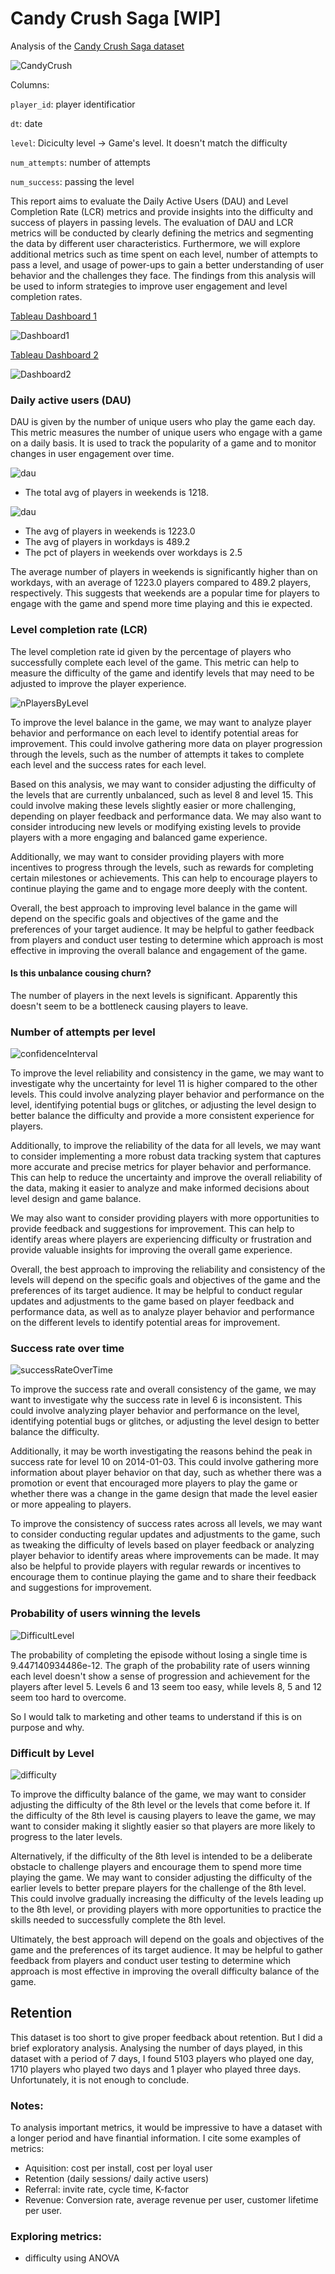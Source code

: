# Candy Crush Saga [WIP]
Analysis of the [Candy Crush Saga dataset](https://www.kaggle.com/datasets/kingabzpro/candy-crush)


![CandyCrush](images/candyCrushSaga.jpeg)


Columns:

`player_id`: player identificatior

`dt`: date

`level`: Diciculty level -> Game's level. It doesn't match the difficulty

`num_attempts`: number of attempts

`num_success`: passing the level


This report aims to evaluate the Daily Active Users (DAU) and Level Completion Rate (LCR) metrics and provide insights into the difficulty and success of players in passing levels. The evaluation of DAU and LCR metrics will be conducted by clearly defining the metrics and segmenting the data by different user characteristics. Furthermore, we will explore additional metrics such as time spent on each level, number of attempts to pass a level, and usage of power-ups to gain a better understanding of user behavior and the challenges they face. The findings from this analysis will be used to inform strategies to improve user engagement and level completion rates.

[Tableau Dashboard 1](https://public.tableau.com/app/profile/karina.condeixa/viz/CandyCrush1-dashboard1/Dashboard1)

![Dashboard1](images/dashboard1.png)

[Tableau Dashboard 2](https://public.tableau.com/app/profile/karina.condeixa/viz/CandyCrush1-dashboard2/Dashboard2)

![Dashboard2](images/dashboard2.png)

### Daily active users (DAU)
DAU is given by the number of unique users who play the game each day. This metric measures the number of unique users who engage with a game on a daily basis. It is used to track the popularity of a game and to monitor changes in user engagement over time.

![dau](images/dau_graph1.png)
- The total avg of players in weekends is 1218.

![dau](images/dau.png)

- The avg of players in weekends is 1223.0
- The avg of players in workdays is 489.2
- The pct of players in weekends over workdays is 2.5

The average number of players in weekends is significantly higher than on workdays, with an average of 1223.0 players compared to 489.2 players, respectively. This suggests that weekends are a popular time for players to engage with the game and spend more time playing and this ie expected.

### Level completion rate (LCR)
The level completion rate id given by the percentage of players who successfully complete each level of the game. This metric can help to measure the difficulty of the game and identify levels that may need to be adjusted to improve the player experience.

![nPlayersByLevel](images/nPlayersByLevel.png)

To improve the level balance in the game, we may want to analyze player behavior and performance on each level to identify potential areas for improvement. This could involve gathering more data on player progression through the levels, such as the number of attempts it takes to complete each level and the success rates for each level.

Based on this analysis, we may want to consider adjusting the difficulty of the levels that are currently unbalanced, such as level 8 and level 15. This could involve making these levels slightly easier or more challenging, depending on player feedback and performance data. We may also want to consider introducing new levels or modifying existing levels to provide players with a more engaging and balanced game experience.

Additionally, we may want to consider providing players with more incentives to progress through the levels, such as rewards for completing certain milestones or achievements. This can help to encourage players to continue playing the game and to engage more deeply with the content.

Overall, the best approach to improving level balance in the game will depend on the specific goals and objectives of the game and the preferences of your target audience. It may be helpful to gather feedback from players and conduct user testing to determine which approach is most effective in improving the overall balance and engagement of the game.

#### Is this unbalance cousing churn?
The number of players in the next levels is significant. Apparently this doesn't seem to be a bottleneck causing players to leave.

### Number of attempts per level
![confidenceInterval](images/confidenceInterval.png)

To improve the level reliability and consistency in the game, we may want to investigate why the uncertainty for level 11 is higher compared to the other levels. This could involve analyzing player behavior and performance on the level, identifying potential bugs or glitches, or adjusting the level design to better balance the difficulty and provide a more consistent experience for players.

Additionally, to improve the reliability of the data for all levels, we may want to consider implementing a more robust data tracking system that captures more accurate and precise metrics for player behavior and performance. This can help to reduce the uncertainty and improve the overall reliability of the data, making it easier to analyze and make informed decisions about level design and game balance.

We may also want to consider providing players with more opportunities to provide feedback and suggestions for improvement. This can help to identify areas where players are experiencing difficulty or frustration and provide valuable insights for improving the overall game experience.

Overall, the best approach to improving the reliability and consistency of the levels will depend on the specific goals and objectives of the game and the preferences of its target audience. It may be helpful to conduct regular updates and adjustments to the game based on player feedback and performance data, as well as to analyze player behavior and performance on the different levels to identify potential areas for improvement.


### Success rate over time
![successRateOverTime](images/successRateOverTime.png)

To improve the success rate and overall consistency of the game, we may want to investigate why the success rate in level 6 is inconsistent. This could involve analyzing player behavior and performance on the level, identifying potential bugs or glitches, or adjusting the level design to better balance the difficulty.

Additionally, it may be worth investigating the reasons behind the peak in success rate for level 10 on 2014-01-03. This could involve gathering more information about player behavior on that day, such as whether there was a promotion or event that encouraged more players to play the game or whether there was a change in the game design that made the level easier or more appealing to players.

To improve the consistency of success rates across all levels, we may want to consider conducting regular updates and adjustments to the game, such as tweaking the difficulty of levels based on player feedback or analyzing player behavior to identify areas where improvements can be made. It may also be helpful to provide players with regular rewards or incentives to encourage them to continue playing the game and to share their feedback and suggestions for improvement.


### Probability of users winning the levels
![DifficultLevel](images/DifficultLevel.png)

The probability of completing the episode without losing a single time is 9.447140934486e-12. The graph of the probability rate of users winning each level doesn't show a sense of progression and achievement for the players after level 5. Levels 6 and 13 seem too easy, while levels 8, 5 and 12 seem too hard to overcome.

So I would talk to marketing and other teams to understand if this is on purpose and why.


### Difficult by Level
![difficulty](images/difficulty.png)

To improve the difficulty balance of the game, we may want to consider adjusting the difficulty of the 8th level or the levels that come before it. If the difficulty of the 8th level is causing players to leave the game, we may want to consider making it slightly easier so that players are more likely to progress to the later levels.

Alternatively, if the difficulty of the 8th level is intended to be a deliberate obstacle to challenge players and encourage them to spend more time playing the game. We may want to consider adjusting the difficulty of the earlier levels to better prepare players for the challenge of the 8th level. This could involve gradually increasing the difficulty of the levels leading up to the 8th level, or providing players with more opportunities to practice the skills needed to successfully complete the 8th level.

Ultimately, the best approach will depend on the goals and objectives of the game and the preferences of its target audience. It may be helpful to gather feedback from players and conduct user testing to determine which approach is most effective in improving the overall difficulty balance of the game.

## Retention
This dataset is too short to give proper feedback about retention. But I did a brief exploratory analysis.
Analysing the number of days played, in this dataset with a period of 7 days, I found 5103 players who played one day, 1710 players who played two days and 1 player who played three days.
Unfortunately, it is not enough to conclude.

### Notes:
To analysis important metrics, it would be impressive to have a dataset with a longer period and have finantial information. I cite some examples of metrics:
- Aquisition: cost per install, cost per loyal user
- Retention (daily sessions/ daily active users)
- Referral: invite rate, cycle time, K-factor
- Revenue: Conversion rate, average revenue per user, customer lifetime per user.

### Exploring metrics:
- difficulty using ANOVA